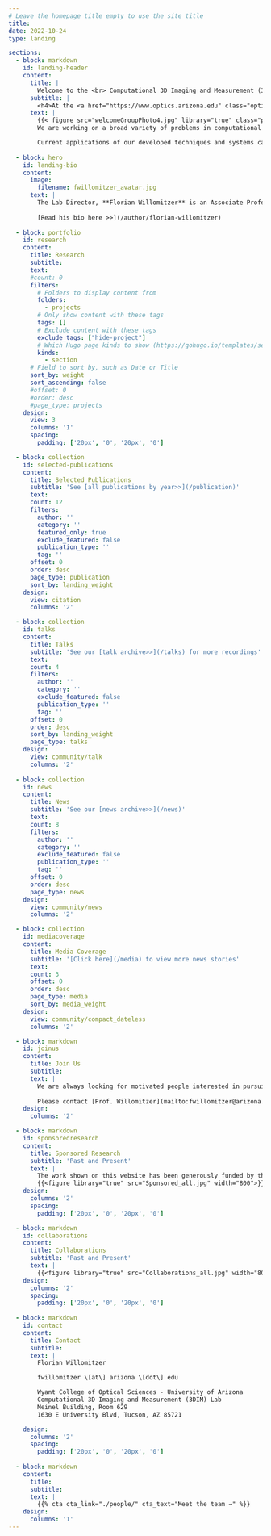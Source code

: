 ```yaml
---
# Leave the homepage title empty to use the site title
title:
date: 2022-10-24
type: landing

sections:
  - block: markdown
    id: landing-header
    content:
      title: |
        Welcome to the <br> Computational 3D Imaging and Measurement (3DIM) Lab!
      subtitle: |
        <h4>At the <a href="https://www.optics.arizona.edu" class="optics-label-hero">Wyant College of Optical Sciences</a> - University of Arizona</h4> <h3>Lab Director:  <a href="https://3dim.optics.arizona.edu/author/florian-willomitzer">Prof. Florian Willomitzer </a></h3>
      text: |
        {{< figure src="welcomeGroupPhoto4.jpg" library="true" class="project-section-wrap-image" width="700px" max_width="50%">}}
        We are working on a broad variety of problems in computational imaging, optical 3d metrology, and quantitative vision. Our research combines teachings from physical optics, image and signal processing,  computer vision, and information theory. Our goal is to invent, develop, and build the next generation of 2D/3D computational imaging and display devices that overcome traditional limitations (e.g., in resolution, dynamic range, speed) to “make the unseen visible”.  These instruments and the underlying principles will represent key technologies to foster transformational technical changes in the next decades.  

        Current applications of our developed techniques and systems can be found in medicine, VR/AR/MR, robotics, industrial inspection, remote sensing, automotive sensing, metrology, forensics, or cultural heritage preservation. Our present research includes novel methods to [image hidden objects through scattering media or around corners](/projects/swi/),  [unconventional methods for precise VR eye tracking](/projects/eyetracking/), high-resolution holographic displays, and the implementation of high-precision metrology methods in [low-cost mobile handheld devices](projects/artculturalheritage/). Moreover, we develop novel time-of-flight and structured light techniques for [industrial inspection](/projects/industrialinspection/) and [medical imaging](/projects/medical3dimaging/) working at depth resolutions in the 100μm-range.
    
  - block: hero
    id: landing-bio
    content:
      image:
        filename: fwillomitzer_avatar.jpg
      text: |
        The Lab Director, **Florian Willomitzer** is an Associate Professor at the Wyant College of Optical Sciences.
        
        [Read his bio here >>](/author/florian-willomitzer)
  
  - block: portfolio
    id: research
    content:
      title: Research
      subtitle:
      text:
      #count: 0
      filters:
        # Folders to display content from
        folders:
          - projects
        # Only show content with these tags
        tags: []
        # Exclude content with these tags
        exclude_tags: ["hide-project"]
        # Which Hugo page kinds to show (https://gohugo.io/templates/section-templates/#page-kinds)
        kinds:
          - section
      # Field to sort by, such as Date or Title
      sort_by: weight
      sort_ascending: false
      #offset: 0
      #order: desc
      #page_type: projects
    design:
      view: 3
      columns: '1'
      spacing:
        padding: ['20px', '0', '20px', '0']

  - block: collection
    id: selected-publications
    content:
      title: Selected Publications
      subtitle: 'See [all publications by year>>](/publication)'
      text:
      count: 12
      filters:
        author: ''
        category: ''
        featured_only: true
        exclude_featured: false
        publication_type: ''
        tag: ''
      offset: 0
      order: desc
      page_type: publication
      sort_by: landing_weight
    design:
      view: citation
      columns: '2'

  - block: collection
    id: talks
    content:
      title: Talks
      subtitle: 'See our [talk archive>>](/talks) for more recordings'
      text:
      count: 4
      filters:
        author: ''
        category: ''
        exclude_featured: false
        publication_type: ''
        tag: ''
      offset: 0
      order: desc
      sort_by: landing_weight
      page_type: talks
    design:
      view: community/talk
      columns: '2'
      
  - block: collection
    id: news
    content:
      title: News
      subtitle: 'See our [news archive>>](/news)'
      text:
      count: 8
      filters:
        author: ''
        category: ''
        exclude_featured: false
        publication_type: ''
        tag: ''
      offset: 0
      order: desc
      page_type: news
    design:
      view: community/news
      columns: '2'

  - block: collection
    id: mediacoverage
    content:
      title: Media Coverage
      subtitle: '[Click here](/media) to view more news stories'
      text: 
      count: 3
      offset: 0
      order: desc
      page_type: media
      sort_by: media_weight
    design:
      view: community/compact_dateless
      columns: '2'

  - block: markdown
    id: joinus
    content:
      title: Join Us
      subtitle:
      text: |
        We are always looking for motivated people interested in pursuing a research project or thesis in our lab. Prospective Students or Postdocs should have a background in Optics, Computer Science, Image and Signal Processing, or similar disciplines.
        
        Please contact [Prof. Willomitzer](mailto:fwillomitzer@arizona.edu) if you are interested.
    design:
      columns: '2'

  - block: markdown
    id: sponsoredresearch
    content:
      title: Sponsored Research
      subtitle: 'Past and Present'
      text: |
        The work shown on this website has been generously funded by the agencies and industry partners listed below. Prof. Willomitzer was directly awarded funding as Principal Investigator (PI) or Co-Principal Investigator (Co-PI) from NSF, OPTICA, Meta, Texas Instruments, NCMS, NEH, and MAGNA.
        {{<figure library="true" src="Sponsored_all.jpg" width="800">}}  
    design:
      columns: '2'
      spacing:
        padding: ['20px', '0', '20px', '0']

  - block: markdown
    id: collaborations
    content:
      title: Collaborations
      subtitle: 'Past and Present'
      text: |
        {{<figure library="true" src="Collaborations_all.jpg" width="800">}}  
    design:
      columns: '2'
      spacing:
        padding: ['20px', '0', '20px', '0']
  
  - block: markdown
    id: contact
    content:
      title: Contact
      subtitle:
      text: |
        Florian Willomitzer

        fwillomitzer \[at\] arizona \[dot\] edu

        Wyant College of Optical Sciences - University of Arizona
        Computational 3D Imaging and Measurement (3DIM) Lab
        Meinel Building, Room 629
        1630 E University Blvd, Tucson, AZ 85721

    design:
      columns: '2'
      spacing:
        padding: ['20px', '0', '20px', '0']
  
  - block: markdown
    content:
      title:
      subtitle:
      text: |
        {{% cta cta_link="./people/" cta_text="Meet the team →" %}}
    design:
      columns: '1'
---
```


